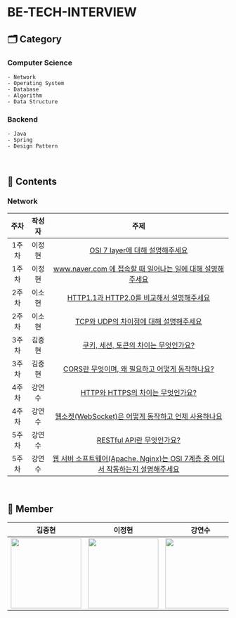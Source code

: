 # BE-TECH-INTERVIEW
## 🗂️ Category
### Computer Science
```
- Network
- Operating System
- Database
- Algorithm
- Data Structure
```

### Backend
```
- Java
- Spring
- Design Pattern
```

<br>

## 🚀 Contents
### Network
| 주차 | 작성자 |           주제                 | 
| :---------: |:---------: |:---------: |
| 1주차 |  이정현 | [OSI 7 layer에 대해 설명해주세요](https://github.com/Just-Pass-All/BE-TECH-INTERVIEW/blob/main/Network/OSI%207%20layer%EC%97%90%20%EB%8C%80%ED%95%B4%20%EC%84%A4%EB%AA%85%ED%95%98%EC%84%B8%EC%9A%94..md)  |
| 1주차 | 이정현 | [www.naver.com 에 접속할 때 일어나는 일에 대해 설명해주세요](https://github.com/Just-Pass-All/BE-TECH-INTERVIEW/blob/main/Network/www.naver.com%EC%97%90%20%EC%A0%91%EC%86%8D%ED%95%A0%20%EB%95%8C%20%EC%9D%BC%EC%96%B4%EB%82%98%EB%8A%94%20%EC%9D%BC%EC%97%90%20%EB%8C%80%ED%95%B4%20%EC%84%A4%EB%AA%85%ED%95%B4%EC%A3%BC%EC%84%B8%EC%9A%94..md)  | 
| 2주차 |  이소현 | [HTTP1.1과 HTTP2.0를 비교해서 설명해주세요](https://github.com/Just-Pass-All/BE-TECH-INTERVIEW/blob/main/Network/HTTP1.1%20vs%20HTTP2.0.md)  |
| 2주차 | 이소현 | [TCP와 UDP의 차이점에 대해 설명해주세요](https://github.com/Just-Pass-All/BE-TECH-INTERVIEW/blob/main/Network/TCP%20vs%20UDP.md)  |
| 3주차 |김중현 | [쿠키, 세션, 토큰의 차이는 무엇인가요?](https://github.com/Just-Pass-All/BE-TECH-INTERVIEW/blob/main/Network/%EC%BF%A0%ED%82%A4%2C%20%EC%84%B8%EC%85%98%2C%20%ED%86%A0%ED%81%B0%EC%9D%98%20%EC%B0%A8%EC%9D%B4%EB%8A%94%20%EB%AC%B4%EC%97%87%EC%9D%B8%EA%B0%80%EC%9A%94.md)  | 
| 3주차 | 김중현 | [CORS란 무엇이며, 왜 필요하고 어떻게 동작하나요?](https://github.com/Just-Pass-All/BE-TECH-INTERVIEW/blob/main/Network/CORS%EB%9E%80%20%EB%AC%B4%EC%97%87%EC%9D%B4%EB%A9%B0%2C%20%EC%99%9C%20%ED%95%84%EC%9A%94%ED%95%98%EA%B3%A0%20%EC%96%B4%EB%96%BB%EA%B2%8C%20%EB%8F%99%EC%9E%91%ED%95%98%EB%82%98%EC%9A%94.md)  | 
| 4주차 | 강연수 | [HTTP와 HTTPS의 차이는 무엇인가요?](https://github.com/Just-Pass-All/BE-TECH-INTERVIEW/blob/main/Network/HTTP%20vs%20HTTPS.md)  |
| 4주차 |  강연수 | [웹소켓(WebSocket)은 어떻게 동작하고 언제 사용하나요](https://github.com/Just-Pass-All/BE-TECH-INTERVIEW/blob/main/Network/Websocket.md)  |
| 5주차 | 강연수 | [RESTful API란 무엇인가요?]()  | 
| 5주차 |  강연수 | [웹 서버 소프트웨어(Apache, Nginx)는 OSI 7계층 중 어디서 작동하는지 설명해주세요]()  |

<br>

## 👀 Member
|김중현|이정현|강연수|이소현|
|:---:|:---:|:---:|:--:|
|<img src="https://github.com/JoongHyun-Kim.png" width="160" height="160" >|<img src="https://github.com/hyunihs.png" width="160" height="160" >|<img src="https://github.com/Kang1221.png" width="160" height="160" >|<img src="https://github.com/aeyongdodam.png" width="160" height="160" >|

